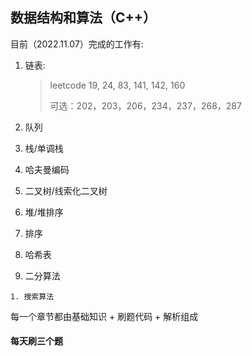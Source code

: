 
## 数据结构和算法（C++）
目前（2022.11.07）完成的工作有:
   1. 链表: 

      > leetcode 19, 24, 83, 141, 142, 160
      >
      > 可选：202，203，206，234，237，268，287

   2. 队列

   3. 栈/单调栈

   4. 哈夫曼编码

   5. 二叉树/线索化二叉树

   6. 堆/堆排序

   7. 排序

   8. 哈希表

   9. 二分算法

    1. 搜索算法

每一个章节都由基础知识 + 刷题代码 + 解析组成

#### 每天刷三个题

